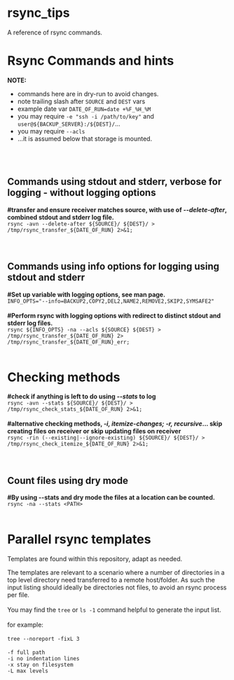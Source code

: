 # rsync_tips
A reference of rsync commands.

<h1>Rsync Commands and hints</h1>

<b>NOTE:</b>
- commands here are in dry-run to avoid changes. 
- note trailing slash after ``SOURCE`` and ``DEST`` vars
- example date var ``DATE_OF_RUN=date +%F_%H_%M``
- you may require ``-e "ssh -i /path/to/key"`` and ``user@${BACKUP_SERVER}:/${DEST}/``...
- you may require ``--acls``
- ...it is assumed below that storage is mounted.
<br>
<br>
<h2>Commands using stdout and stderr, verbose for logging - without logging options</h2>

<b>#transfer and ensure receiver matches source, with use of <i>--delete-after</i>, combined stdout and stderr log file.</b><br>
``rsync -avn --delete-after ${SOURCE}/ ${DEST}/ > /tmp/rsync_transfer_${DATE_OF_RUN} 2>&1;``<br>
<br>
<br>
<h2>Commands using info options for logging using stdout and stderr</h2>

<b>#Set up variable with logging options, see man page.</b><br>
``INFO_OPTS="--info=BACKUP2,COPY2,DEL2,NAME2,REMOVE2,SKIP2,SYMSAFE2"``
<br>
<br>
<b>#Perform rsync with logging options with redirect to distinct stdout and stderr log files.</b><br>
``rsync ${INFO_OPTS} -na --acls ${SOURCE} ${DEST} > /tmp/rsync_transfer_${DATE_OF_RUN} 2> /tmp/rsync_transfer_${DATE_OF_RUN}_err;``
<br>
<br>
<h1>Checking methods</h1>

<b>#check if anything is left to do using <i>--stats</i> to log</b><br>
``rsync -avn --stats ${SOURCE}/ ${DEST}/ > /tmp/rsync_check_stats_${DATE_OF_RUN} 2>&1;``<br>
<br>
<b>#alternative checking methods, <i>-i, itemize-changes; -r, recursive</i>... skip creating files on receiver or skip updating files on receiver</b><br>
``rsync -rin (--existing|--ignore-existing) ${SOURCE}/ ${DEST}/ > /tmp/rsync_check_itemize_${DATE_OF_RUN} 2>&1;``<br>
<br>
<br>
<h2>Count files using dry mode</h2>

<b>#By using --stats and dry mode the files at a location can be counted.</b><br>
``rsync -na --stats <PATH>``
<br>
<br>
<h1>Parallel rsync templates</h1>

Templates are found within this repository, adapt as needed.

The templates are relevant to a scenario where a number of directories in a top level directory need transferred to a remote host/folder. As such the input listing should ideally be directories not files, to avoid an rsync process per file.
<br>
<br>
You may find the ``tree`` or ``ls -1`` command helpful to generate the input list.
<br>
<br>
for example:<br>
<br>
``tree --noreport -fixL 3``
<br>
<br>``-f full path``
<br>``-i no indentation lines``
<br>``-x stay on filesystem``
<br>``-L max levels``







